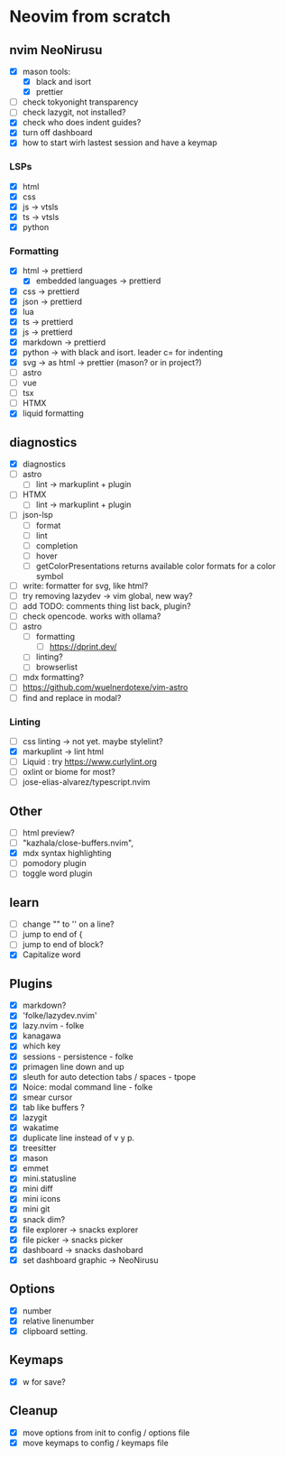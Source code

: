 # Neovim from scratch

## nvim NeoNirusu

- [x] mason tools:
  - [x] black and isort
  - [x] prettier
- [ ] check tokyonight transparency
- [ ] check lazygit, not installed?
- [x] check who does indent guides?
- [x] turn off dashboard 
- [x] how to start wirh lastest session and have a keymap

### LSPs

- [x] html
- [x] css
- [x] js -> vtsls
- [x] ts -> vtsls
- [x] python

### Formatting

- [x] html -> prettierd
  - [x] embedded languages -> prettierd
- [x] css -> prettierd
- [x] json -> prettierd
- [x] lua
- [x] ts -> prettierd
- [x] js -> prettierd
- [x] markdown -> prettierd
- [x] python -> with black and isort. leader c= for indenting
- [x] svg -> as html -> prettier (mason? or in project?)
- [ ] astro
- [ ] vue
- [ ] tsx
- [ ] HTMX
- [x] liquid formatting

## diagnostics

- [x] diagnostics
- [ ] astro
  - [ ] lint -> markuplint + plugin
- [ ] HTMX
  - [ ] lint -> markuplint + plugin
- [ ] json-lsp
  - [ ] format
  - [ ] lint
  - [ ] completion
  - [ ] hover
  - [ ] getColorPresentations returns available color formats for a color symbol
- [ ] write: formatter for svg, like html?
- [ ] try removing lazydev -> vim global, new way?
- [ ] add TODO: comments thing list back, plugin?
- [ ] check opencode. works with ollama?
- [ ] astro
  - [ ] formatting
    - [ ] https://dprint.dev/
  - [ ] linting?
  - [ ] browserlist
- [ ] mdx formatting?
- [ ] https://github.com/wuelnerdotexe/vim-astro
- [ ] find and replace in modal?

### Linting

- [ ] css linting -> not yet. maybe stylelint?
- [x] markuplint -> lint html
- [ ] Liquid : try https://www.curlylint.org
- [ ] oxlint or biome for most?
- [ ] jose-elias-alvarez/typescript.nvim

## Other

- [ ] html preview?
- [ ] "kazhala/close-buffers.nvim",
- [x] mdx syntax highlighting
- [ ] pomodory plugin
- [ ] toggle word plugin

## learn

- [ ] change "" to '' on a line?
- [ ] jump to end of {
- [ ] jump to end of block?
- [x] Capitalize word

## Plugins

- [x] markdown?
- [x] 'folke/lazydev.nvim'
- [x] lazy.nvim - folke
- [x] kanagawa
- [x] which key
- [x] sessions - persistence - folke
- [x] primagen line down and up
- [x] sleuth for auto detection tabs / spaces - tpope
- [x] Noice: modal command line - folke
- [x] smear cursor
- [x] tab like buffers ?
- [x] lazygit
- [x] wakatime
- [x] duplicate line instead of v y p.
- [x] treesitter
- [x] mason
- [x] emmet
- [x] mini.statusline
- [x] mini diff
- [x] mini icons
- [x] mini git
- [x] snack dim?
- [x] file explorer -> snacks explorer
- [x] file picker -> snacks picker
- [x] dashboard -> snacks dashobard
- [x] set dashboard graphic -> NeoNirusu

## Options

- [x] number
- [x] relative linenumber
- [x] clipboard setting.

## Keymaps

- [x] w for save?

## Cleanup

- [x] move options from init to config / options file
- [x] move keymaps to config / keymaps file
